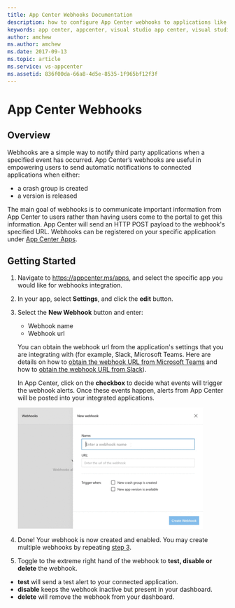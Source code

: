 ```yaml
---
title: App Center Webhooks Documentation
description: how to configure App Center webhooks to applications like Slack, Microsoft Teams
keywords: app center, appcenter, visual studio app center, visual studio appcenter, webhook, webhooks, documentation, Slack, Microsoft Teams
author: amchew
ms.author: amchew
ms.date: 2017-09-13
ms.topic: article
ms.service: vs-appcenter
ms.assetid: 836f00da-66a8-4d5e-8535-1f965bf12f3f
---
```


# App Center Webhooks
## Overview

Webhooks are a simple way to notify third party applications when a specified event has occurred.
App Center’s webhooks are useful in empowering users to send automatic notifications to connected applications when either:

- a crash group is created
- a version is released

The main goal of webhooks is to communicate important information from App Center to users rather than having users come to the portal to get this information. App Center will send an HTTP POST payload to the webhook's specified URL. Webhooks can be registered on your specific application under [App Center Apps](https://appcenter.ms/apps).


## Getting Started

1. Navigate to https://appcenter.ms/apps, and select the specific app you would like for webhooks integration.

1. In your app, select **Settings**, and click the **edit** button.

1. <a name="step3"></a>Select the **New Webhook** button and enter: 

    - Webhook name
    - Webhook url
    
    You can obtain the webhook url from the application's settings that you are integrating with (for example, Slack, Microsoft Teams. Here are details on how to [obtain the webhook URL from Microsoft Teams](https://msdn.microsoft.com/en-us/microsoft-teams/connectors#setting-up-a-custom-incoming-webhook) and how to [obtain the webhook URL from Slack](https://get.slack.help/hc/en-us/articles/115005265063-Incoming-WebHooks-for-Slack)). 
    
    In App Center, click on the **checkbox** to decide what events will trigger the webhook alerts. Once these events happen, alerts from App Center will be posted into your integrated applications.
    
    ![How to create a new webhook](media/createANewWebhook.gif)

1. Done! Your webhook is now created and enabled. You may create multiple webhooks by repeating [step 3](#step3).

1. Toggle to the extreme right hand of the webhook to **test, disable or delete** the webhook.  

  - **test** will send a test alert to your connected application.
  - **disable** keeps the webhook inactive but present in your dashboard.
  - **delete** will remove the webhook from your dashboard.

